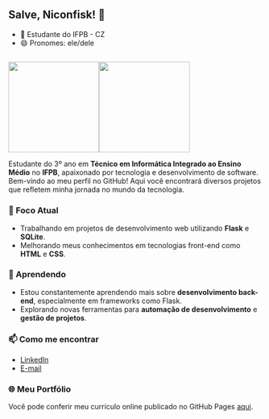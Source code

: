 ## Salve, Niconfisk! 👋
- 🌱 Estudante do IFPB - CZ 
- 😄 Pronomes: ele/dele
##
<div style="display: flex">
  <img height="180em" src="https://github-readme-stats.vercel.app/api?username=Niconfisk&show_icons=true&theme=dracula&include_all_commits=true&count_private=true"/>
  <img height="180em" src="https://github-readme-stats-eight-theta.vercel.app/api/top-langs/?username=Niconfisk&layout=compact&langs_count=8&theme=algolia"/&gt;>
</div>

Estudante do 3º ano em **Técnico em Informática Integrado ao Ensino Médio** no **IFPB**, apaixonado por tecnologia e desenvolvimento de software. Bem-vindo ao meu perfil no GitHub! Aqui você encontrará diversos projetos que refletem minha jornada no mundo da tecnologia.

### 🔭 Foco Atual
- Trabalhando em projetos de desenvolvimento web utilizando **Flask** e **SQLite**.
- Melhorando meus conhecimentos em tecnologias front-end como **HTML** e **CSS**.

### 🌱 Aprendendo
- Estou constantemente aprendendo mais sobre **desenvolvimento back-end**, especialmente em frameworks como Flask.
- Explorando novas ferramentas para **automação de desenvolvimento** e **gestão de projetos**.

### 📫 Como me encontrar
- [LinkedIn](https://www.linkedin.com/in/nicolas-tavaress)
- [E-mail](mailto:nicolas.emidio@academico.ifpb.edu.br)

### 🌐 Meu Portfólio
Você pode conferir meu currículo online publicado no GitHub Pages [aqui](https://niconfisk.github.io/Curriculo/).
